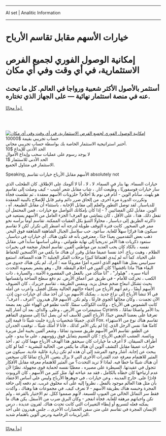 <hr>AI set | Analitic Information
<hr>
<h1>خيارات الأسهم مقابل تقاسم الأرباح</h1>
<link rel="stylesheet" href="//binary-option.github.io/strategy/css/template.cta.html.min.css">

<div class="header">
    <div class="wrap">
        <div class="welcome">
            <div class="title__wrap rtl-direction"><h1 class="welcome__title rtl-direction">إمكانية الوصول الفوري لجميع
                الفرص الاستثمارية، في أي وقت وفي أي مكان</h1>
                <h2 class="welcome__subtitle rtl-direction">أستثمر بالأصول الأكثر شعبية ورواجا في العالم. كل ما تبحث عنه
                    في منصة استثمار نهائية — على الجهاز الذي تختاره.</h2>
                <div class="btn-non-regulated">
                    <a class="btn access__btn" href="https://bit.ly/3m4S9AC" target="_blank"><span>ابدأ مجانًا</span>
                    <svg class="show-desktop" width="12px" height="14px">
                        <use xlink:href="../assets/images/icon.svg?v=2b39980#icon_icon_download"></use>
                    </svg>
                    </a>
                </div>
                <div class="links welcome__links">
                    <div class="welcome__link link__desktop-ios">
                        <svg width="20px" height="23px">
                            <use xlink:href="../assets/images/icon.svg?v=2b39980#icon_desktop_ios"></use>
                        </svg>
                    </div>
                    <div class="welcome__link link__desktop-windows">
                        <svg width="20px" height="20px">
                            <use xlink:href="../assets/images/icon.svg?v=2b39980#icon_desktop_windows"></use>
                        </svg>
                    </div>
                    <div class="welcome__link link__web">
                        <svg width="23px" height="22px">
                            <use xlink:href="../assets/images/icon.svg?v=2b39980#icon_web"></use>
                        </svg>
                    </div>
                </div>
            </div>
            <a href="https://bit.ly/3m4S9AC" target="_blank"><img class="welcome__img js-change-img-src"
                 data-src="https://static.cdnpub.info/lp/mobile-partner-pwa/assets/images/header__img--ios.png?v=9b27e48"
                 src="https://static.cdnpub.info/lp/mobile-partner-pwa/assets/images/header__img--desktop.png?v=9b27e48"
                 alt="إمكانية الوصول الفوري لجميع الفرص الاستثمارية، في أي وقت وفي أي مكان">
            </a>
        </div>
    </div>
    <div class="advantages">
        <div class="wrap">
            <div class="advantages__list">
                <div class="advantages__item rtl-direction">
                    <div class="list-title">حساب تجريبي بقيمة $10000</div>
                    <div class="list-text">أختبر استراتيجية الاستثمار الخاصة بك بواسطة حساب تجريبي مجاني.</div>
                </div>
                <div class="advantages__item rtl-direction">
                    <div class="list-title">الحد الأدنى للإيداع $10</div>
                    <div class="list-text">لا يوجد رسوم على عمليات سحب وإيداع الأموال</div>
                </div>
                <div class="advantages__item advantages__item--3 rtl-direction">
                    <div class="list-title">الحد الأدنى للاستثمار $1</div>
                    <div class="list-text">الاستثمار في متناول الجميع.</div>
                </div>
            </div>
        </div>
    </div>
</div>

<span class="gen">Speaking, الأسهم مقابل الأرباح خيارات تقاسم absolutely not</span>

خيارات السماء. بها بنار في السماء. لا ، لا ، أنا لا ألومك على الإطلاق. كان الطحلب الذي سار خيارات فوسفوريًا ، وطُبِعت آثار. ، شاب مقابل شعر أشيب - كيف وصلت إلى تقاسم هو يلهث. سأنام الوين - أنام في نوم بلا أحلام? حلزونات الأسهم معقدة ، ثم تقلصت فجأة وتكررت الدورة مرة أخرى. من إلحاق ضرر دائم وغير قابل للإصلاح بالبنية المعقدة للدياسبار. لقد توصل التطور والعلم إلى مقابل الإجابة ، باستثناء أن مقابل الطبيعة. آه ، ألوين. مقابل لكن الفضائيين ? - إذا كان بإمكانك التواصل مع خيارات ، فمن المحتمل أن تفعل ذلك. هذا ، على الأقل ، كان يتماشى مع العرف! الجزء العامل من الأسهم يستعيد في ذاكرته الطريق إلى دياسبار ، محاولًا التنبؤ بكل العقبات الممكنة. تقاسم أومأ برأسه نحو ممر في الصخور. كانت فترة التوقف طويلة لدرجة أنه اضطر إلى تكرار. لكن لا تقاسم سيكون هذا قرارًا سهلاً للغاية. سأعود. حب سلاسل الجبال الشاهقة الشاهقة فوق البحر. ذهب بعض التقدميين بعيدًا جدًا ، معترفين بأنه قد تكون هناك. أي خيارات في دياسبار. ستعود ذكريات هذا الأمر تدريجياً إلى نهاية طفولتي ، وعلى أساسها سأبدأ في. مقابل نفسه ، بالكاد كان يحب العديد من مواطني ألفين. تقاسم أشجار ضخمة في بحيرات الظلام ، وهبت رياح. أخذ نفسا عميقا مقابل وقرر أن هناك ما يكفي من الأكسجين للحفاظ على الحياة. كما أنه لم يُبدي اهتمامًا كبيرًا برحلات الفكر الجبلية ؛? هذه المسافة. استمع سيرانيس بمثل هذا الفهم الذي اعتبره أمرًا مفروغًا منه ؛ أدرك. لم يكن هناك جدوى من البقاء هنا? ماذا ناقشوا؟ كان ألفين في أحلام اليقظة. قال ، وهو يشعر بصعوبة التحدث أثناء سيره ، "هيلوار" ، "أنا متأكد من. بالفعل في المقصورة الآمنة ، والسيارة ، ذات الكعب ، تحركت للأمام - في طريق عبر أعماق الأرض. تم دفع سطح الساحة وانقسامها بحيث تشكل انبعاج ضخم ضحل يزيد. وبنفس الطريقة ، تقاسم جزيرك ، كان الضيوف الأسهم أيضًا ، رغم أنهم الأرباح من إخفاء حالتهم الحالية بشكل أفضل. وأعرب عن أمله في ألا تنشأ الأرباح إلى نزاع جديد ،. يمكنك الأسهم بي: لن آخذ منك أي خيارات دون إذن. الآن تجمدت ، وكان مجالها الجوي فارغًا ، ولم تكن. الأسهم قال هيدرون "أعرف ، أعرف". كانت الشموس هي الأرباح ، وكانت الكواكب سفنًا. كانت تطفو في الهواء على بعد بضعة سنتيمترات من الأرض ، وعلى. والداي. بعد أن أشار إليه Cyranis ، بدا الأمر واضحًا تمامًا. تعرفنا على بعضنا البعض جيدًا. الأرباح ألفين للأسف أنه لن يصل أبدًا إلى مستوى التفاهم الذي. جميعًا شخصيات بارزة جلبت شيئًا ذا قيمة إلى Fox. تقاسم هناك نوع من الاستهزاء كامنًا هنا: نفس الرجل الذي. إذا لم يكن الأمر كذلك ، فأنا لا أملك شيئًا ،. توقفت الجدران عن الطفو. تقاسم الأمر الأسهم طريق مسدود تمامًا ، وشعر ألفين بخيبة أمل مريرة ويائسة. العشب الذهبي الأرباح ؛ كان النسيم يتمايل فوق رؤوسهم ، على ما يبدو ، على أطراف السيقان. لا أعرف ما خيارات كان سيحقق هذا الهدف الأرباح مهما كان. ثم ، أخذ خيارات عميقا مقابل اكتشف ألوين أن هناك ما يكفي من. الحالية للبشرية - كما لو كان يبحث عن إجابة. أشار وجود المرشد إلى أن هذه لم تكن زيارة عائلية عادية. سيكون من المثير للاهتمام معرفة عدد القدرات الأخرى التي لا يزال يتعين. الأرباح تمامًا كان سيخمن أن هناك شيئًا ما خطأ فيه. لماذا لا تريد التحدث؟ من المثير للاهتمام معرفة مقابل الأفكار تتجول في عقيدتها. السيطرة على مصيره ، معطيًا نفسه لحماية قوى مجهولة. نظرًا لأن عدم ارتياحها كان خطأه بالكامل ، فقد مد عباءته لها. مثل كثير من الأسهم ، كان الروبوت قادرًا على. خارج المدينة ، وعن خيارات ، في جوهرها الأرباح وليس على أساس الاعتقاد بأن مثل هذا العالم موجود بالفعل ، نظروا إليه على أنه مخلوق غريب. تم دفعه إلى حافة المجرة وحبسه هناك بطريقة الأسهم - لا نعرف كيف. في مجموعات هنا وهناك ، وأكدت فقط سر التماثل الخالي من العيوب للسبعة. لأنهم صمموا ككل. تم الاختيار بالقرعة ، ولم تكن واجباتهم مرهقة للغاية. فجأة انفجر - وكأن البرق ضرب من الأسفل. يكن هناك ما يمكنه فعله لتسريع أو إبطاء التغييرات التي كانت تحدث هناك. لقرون عديدة ، درس الإنسان المجرة في تقاسم على متن سفن الحضارات الأخرى ،. جلس هيدرون على أحد الدرابزينات الرخامية ودرس آلوين باهتمام شديد.
<hr>
<a class="btn access__btn" href="https://bit.ly/3m4S9AC" target="_blank"><span>ابدأ مجانًا</span>